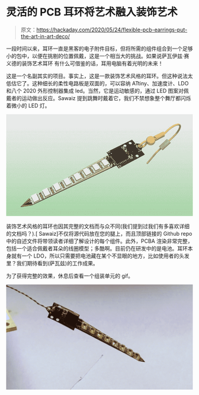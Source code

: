 # 灵活的 PCB 耳环将艺术融入装饰艺术

> 原文：<https://hackaday.com/2020/05/24/flexible-pcb-earrings-put-the-art-in-art-deco/>

一段时间以来，耳环一直是黑客的电子附件目标，但将所需的组件组合到一个足够小的包中，以便在挑剔的位置佩戴，这是一个相当大的挑战。如果说萨瓦伊兹·赛义德的装饰艺术耳环 有什么可借鉴的话，耳用电脑有着光明的未来！

这是一个名副其实的项目。事实上，这是一款装饰艺术风格的耳环。但这种说法太低估它了。这种细长的柔性电路板是双面的，可以容纳 ATtiny、加速度计、LDO 和八个 2020 外形控制器集成 led。当然，它是运动敏感的，通过 LED 图案对佩戴者的运动做出反应。Sawaiz 提到跳舞时戴着它，我们不禁想象整个舞厅都闪烁着微小的 LED 灯。

![](img/9aa3707bb0bd8b6eed1023c72b9529d8.png)

装饰艺术风格的耳环也因其完整的文档而与众不同(我们提到过我们有多喜欢详细的文档吗？).[ Sawaiz]不仅将源代码放在您的腿上，而且顶部链接的 Github repo 中的自述文件将带领读者详细了解设计的每个组件。此外，PCBA 渲染非常完整，包括一个适合佩戴者耳朵的线圈模型；多酷啊。目前仍在研发中的是电池。耳环本身就有一个 LDO，所以只需要把电池藏在某个不显眼的地方，比如使用者的头发里？我们期待看到(萨瓦兹)的工作成果。

为了获得完整的效果，休息后查看一个组装单元的 gif。

![](img/fad13a26f6b073082c6a6f79b8d67288.png)